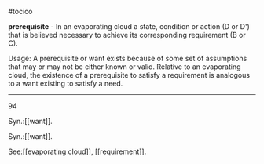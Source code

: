 #tocico

<b>prerequisite</b> - In an evaporating cloud a state, condition or action (D or D') that is believed necessary to achieve its corresponding requirement (B or C).

Usage: A prerequisite or want exists because of some set of assumptions that may or may not be either known or valid.  Relative to an evaporating cloud, the existence of a prerequisite to satisfy a requirement is analogous to a want existing to satisfy a need.  
<hr/>
94 


Syn.:[[want]].

Syn.:[[want]].



See:[[evaporating cloud]], [[requirement]].



